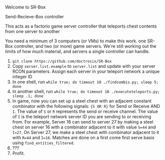 Welcome to SR-Box

Send-Recieve-Box controller

This acts as a factorio game server controller that teleports chest contents from one server to another

You need a minimum of 3 computers (or VMs) to make this work.
one SR-Box controller, and two (or more) game servers.
We're still working out the limits of how much material, and servers a single controller can handle.


1. `git clone https://github.com/doctrosix/SR-Box`
2. Copy `server.list.example` to `server.list` and update with your server RCON parameters. Assign each server in your teleport network a unique integer ID
3. In one shell, run `while true; do timeout 10 ./findcombis.py; sleep 5; done`
4. In another shell, run `while true; do timeout 10 ./executeteleports.py; sleep .1; done`
5. In game, now you can set up a steel chest with an adjacent constant combinator with the following signals: `{S OR R}` for Send or Receive AND `I`. The value of `S` or `R` represents the send or receive channel. The value of `I` is the teleport network server ID you are sending to or receiving from. For example, Server 16 can send to server 27 by making a steel chest on server 16 with a combinator adjacent to it with value `S=44` and `I=27`. On Server 27, we make a steel chest with combinator adjacent to it with `R=44` and `I=16`. Matches are done on a first come first serve basis using `find_entities_filtered`.
6. ???
7. Profit.
